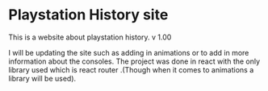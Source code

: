 # Playstation History site
This is a website about playstation history. v 1.00

I will be updating the site such as adding in animations or to add in more information about the consoles. The project was done in react with the only library used which is react router .(Though when it comes to animations a library will be used).

